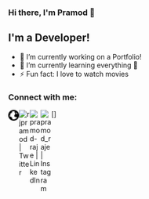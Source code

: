 ### Hi there, I'm Pramod 👋

## I'm a Developer!
- 🔭 I’m currently working on a Portfolio!
- 🌱 I’m currently learning everything 🤣
- ⚡ Fun fact: I love to watch movies

### Connect with me:

[<img align="left" alt="pramodraje" width="22px" src="https://raw.githubusercontent.com/iconic/open-iconic/master/svg/globe.svg" />]
[<img align="left" alt="rjpramod | Twitter" width="22px" src="https://cdn.jsdelivr.net/npm/simple-icons@v3/icons/twitter.svg" />][twitter]
[<img align="left" alt="pramod-raje | LinkedIn" width="22px" src="https://cdn.jsdelivr.net/npm/simple-icons@v3/icons/linkedin.svg" />][linkedin]
[<img align="left" alt="pramod_raje | Instagram" width="22px" src="https://cdn.jsdelivr.net/npm/simple-icons@v3/icons/instagram.svg" />][instagram]

<br />

[twitter]: https://twitter.com/rjpramod
[instagram]: https://instagram.com/pramod_raje
[linkedin]: https://linkedin.com/in/pramod-raje
